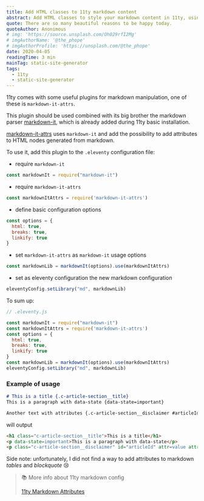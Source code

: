 ```yaml
---
title: Add HTML classes to 11ty markdown content
abstract: Add HTML classes to style your markdown content in 11ty, using markdown-it-attrs plugin.
quote: There are so many beautiful reasons to be happy today.
quoteAuthor: Anonimous
# img: 'https://source.unsplash.com/Oh029rfI2Mg'
# imgAuthorName: '@the_phope'
# imgAuthorProfile: 'https://unsplash.com/@the_phope'
date: 2020-04-05
readingTime: 3 min
mainTag: static-site-generator
tags:
  - 11ty
  - static-site-generator
---
```


11ty comes with some useful plugins for markdown manipulation, one of these is `markdown-it-attrs`.

This plugin should be used combined with its big brother the markdown parser [markdown-it](https://github.com/markdown-it/markdown-it), which is already added during 11ty basic installation.

[markdown-it-attrs](https://github.com/arve0/markdown-it-attrs) uses `markdown-it` and add the possibility to add attributes to HTML nodes generated from markdown.

To use it, add this plugin to the `.eleventy` configuration file:

- require `markdown-it`

```javascript
const markdownIt = require("markdown-it")
```

- require `markdown-it-attrs`

```javascript
const markdownItAttrs = require('markdown-it-attrs')
```

- define basic configuration options
```javascript
const options = {
  html: true,
  breaks: true,
  linkify: true
}
```

- set `markdown-it-attrs` as `markdown-it` usage options
```javascript
const markdownLib = markdownIt(options).use(markdownItAttrs)
```

- set as eleventy configuration the new markdown configuration
```javascript
eleventyConfig.setLibrary("md", markdownLib)
```

To sum up:

```javascript
// .eleventy.js

const markdownIt = require("markdown-it")
const markdownItAttrs = require('markdown-it-attrs')
const options = {
  html: true,
  breaks: true,
  linkify: true
}
const markdownLib = markdownIt(options).use(markdownItAttrs)
eleventyConfig.setLibrary("md", markdownLib)
```

### Example of usage

```md
# This is a title {.c-article-section__title}
This is a paragraph with data-state {data-state=important}

Another text with attributes {.c-article-section__disclaimer #articleId attr=value attr2="spaced value"}
```

will output

```html
<h1 class="c-article-section__title">This is a title</h1>
<p data-state=important>This is a paragraph with data-state</p>
<p class="c-article-section__disclaimer" id="articleId" attr=value attr2="spaced value">Another text with attributes</p>
```

Side note: unfortunately, I did not find a way to add attributes to markdown _tables_ and _blockquote_ 😢

> 📚 More info about 11ty markdown config
>
> [11ty Markdown Attributes](https://dev.to/iarehilton/11ty-markdown-attributes-2dl3)

